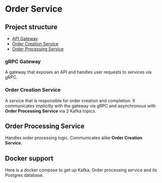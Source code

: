 # Order Service
## Project structure
- [API Gateway](https://github.com/mibrgmv/order-service-gateway/)
- [Order Creation Service](https://github.com/mibrgmv/order-creation-service/)
- [Order Processing Service](https://github.com/mibrgmv/order-processing-service/)
### gRPC Gateway
A gateway that exposes an API and handles user requests to services via gRPC.
### Order Creation Service
A service that is responsible for order creation and completion. It communicates implicitly with the gateway via gRPC and asynchronous with **Order Processing Service** via 2 Kafka topics.
## Order Processing Service
Handles order processing logic. Communicates alike **Order Creation Service**.
## Docker support
Here is a docker compose to get up Kafka, Order processing service and its Postgres database. 
```yml

```
